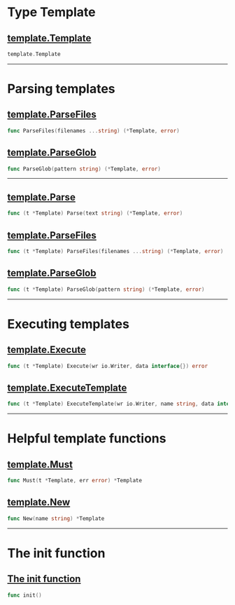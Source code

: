 # Type Template

## [template.Template](https://godoc.org/text/template#Template)
``` Go
template.Template
```

***

# Parsing templates

## [template.ParseFiles](https://godoc.org/text/template#ParseFiles)
``` Go
func ParseFiles(filenames ...string) (*Template, error)
```

## [template.ParseGlob](https://godoc.org/text/template#ParseGlob)
``` Go
func ParseGlob(pattern string) (*Template, error)
```
***

## [template.Parse](https://godoc.org/text/template#Template.Parse)
``` Go
func (t *Template) Parse(text string) (*Template, error)
```

## [template.ParseFiles](https://godoc.org/text/template#Template.ParseFiles)
``` Go
func (t *Template) ParseFiles(filenames ...string) (*Template, error)
```

## [template.ParseGlob](https://godoc.org/text/template#Template.ParseGlob)
``` Go
func (t *Template) ParseGlob(pattern string) (*Template, error)
```

***

# Executing templates

## [template.Execute](https://godoc.org/text/template#Template.Execute)
``` Go
func (t *Template) Execute(wr io.Writer, data interface{}) error
```

## [template.ExecuteTemplate](https://godoc.org/text/template#Template.ExecuteTemplate)
``` Go
func (t *Template) ExecuteTemplate(wr io.Writer, name string, data interface{}) error
```

***

# Helpful template functions

## [template.Must](https://godoc.org/text/template#Must)
``` Go
func Must(t *Template, err error) *Template
```

## [template.New](https://godoc.org/text/template#New)
``` Go
func New(name string) *Template
```

***

# The init function

## [The init function](https://golang.org/doc/effective_go.html#init)
``` Go
func init()
```